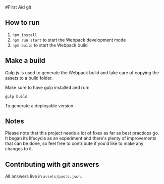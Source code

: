#First Aid git

## How to run

1. `npm install`
2. `npm run start` to start the Webpack development mode
3. `npm build` to start the Webpack build

## Make a build

Gulp.js is used to generate the Webpack build and take care of copying the assets to a build
folder.

Make sure to have gulp installed and run:

`gulp build`

To generate a deployable version.

## Notes

Please note that this project needs a lot of fixes as far as best practices go.
It began its lifecycle as an experiment and there's plenty of improvements that can be done,
so feel free to contribute if you'd like to make any changes to it.

## Contributing with git answers

All answers live in `assets/posts.json`. 
